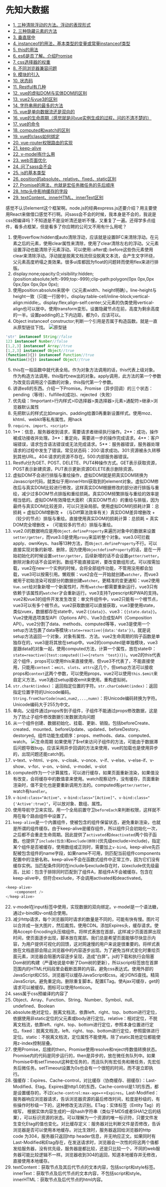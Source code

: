 # 先知大数据
* [1. 三种清除浮动的方法。浮动的表现形式](#1)
* [2. 三种隐藏元素的方法](#2)
* [3. 垂直居中](#3)
* [4. instanceof的用法，基本类型的变量或常量instanceof类型](#4)
* [5. this的用法](#5)
* [6. es6是否了解。介绍Promise](#6)
* [7. css选择器的权重](#7)
* [8. 不同浏览器兼容问题](#8)
* [9. 模块的引入](#9)
* [10. 状态码](#10)
* [11. Restful有几种](#11)
* [12. vue的虚拟DOM与实体DOM的区别](#12)
* [13. vue2与vue3的区别](#13)
* [14. 字符串用的最多的方法](#14)
* [15. vue是单向数据流还是双向的](#15)
* [16. vue的生命周期（感觉就是问vue实例生成的过程，问的不清不楚的）](#16)
* [17. vue的命令](#17)
* [18. computed和watch的区别](#18)
* [19. vue的class如何绑定](#19)
* [20. vue-router权限路由的实现](#20)
* [21. keep-alive](#21)
* [22. v-model有什么用](#22)
* [23. web页面优化](#23)
* [24. 问了sass会不会](#24)
* [25. js的基本类型](#25)
* [26. position的absolute、relative、fixed、static区别](#26)
* [27. Promise的用法，也就是宏任务微任务的先后顺序](#27)
* [28. http头中影响缓存的字段](#28)
* [29. textContent、innerHTML、innerText区别](#29)

感觉不认识element这个框架啊。node.js的经典express.js还要介绍？用主要使用React来做借口感觉不行啊。问sass会不会的时候，我本身是不会的，我说是css预编译吗？不知道是不是没听清还是听不懂，又重复了一遍。还得学多点组件，看多点框架，但是看多了你应聘的公司又不用有什么用呢？

1. <span id="1"></span>使用overflow:hidden或auto清除浮动，应该就是设置BFC来清除浮动。在元素之后的元素，使用clear属性来清除，使用了clear清除左右的浮动。父元素设置浮动也能清除子元素浮动。可以使用::after或::before这些伪元素使用clear来清除浮动。浮动就是脱离文档流但没脱离文本流，会产生文字环绕，父元素高度坍塌之类效果。很多ui库都因为float的问题转而使用flex来进行排版。
2. <span id="2"></span>display:none;opacity:0;visibility:hidden;{position:absolute;left:-999;top:-999};clip-path:polygon(0px 0px,0px 0px,0px 0px,0px 0px);
3. <span id="3"></span>使用position:absolute来居中（父元素width、height明确）。line-height与height一致（只能一行居中）。display:table-cell/inline-block;vertical-align:middle;。display:flex;align-self:center;父元素的伪类使用vertical-align也可以居中。使用transform变形。设置隐藏节点在前，高度为剩余高度的一半。设置padding的上下内边距，都为0，应该可以。
4. <span id="4"></span>Object instanceof constructor;判断一个引用是否属于构造函数。就是一直从原型链往下找。
![原型链](https://img-blog.csdnimg.cn/20190311193622793.png?x-oss-process=image/watermark,type_ZmFuZ3poZW5naGVpdGk,shadow_10,text_aHR0cHM6Ly9ibG9nLmNzZG4ubmV0L2NjMTg4Njg4NzY4Mzc=,size_16,color_FFFFFF,t_70#pic_center)
```JavaScript
'str' instanceof String//false
123 instanceof Number//false
[1,2,3] instanceof Array//true
[1,2,3] instanceof Object//true
(function(){}) instanceof Function//true
(function(){}) instanceof Object//true
```
5. <span id="5"></span>this在一般函数中就代表全局。作为对象方法调用的话，this代表上级对象。作为构造方法调用，this指代new出的对象。apply调用，此方法的第一个参数为改变后调用这个函数的对象，this指代第一个参数。
6. <span id="6"></span>讲讲es6的东西。介绍一下Promise。Promise（异步回调）的三个状态：pending（等待）、fulfilled(成功)、rejected（失败）<br />
7. <span id="7"></span>优先级：!Important>行内样式>ID选择器>类选择器>元素>通配符>继承>浏览器默认属性<br />
8. <span id="8"></span>先把默认的样式比如margin、padding给置0再重新设置样式。使用moz、khtml、webkit等私有属性。用hack
9. <span id="9"></span>`require`、`import`、`<script>`
10. <span id="10"></span>1**：信息，服务器收到请求，需要请求者继续执行操作。2**：成功，操作被成功接收并处理。3**：重定向，需要进一步的操作完成请求。4**：客户端错误，请求包含语法错误或无法完成请求。5**：服务器错误，服务器处理请求的过程中发生了错误。常见状态码：200:请求成功。301:资源被永久转移到其他URL。404:请求的资源不存在。500:内部服务器错误。
11. <span id="11"></span>Restful分为GET､ POST､ DELETE、PUT4种操作方式。GET表示获取资源，POST表示新建资源，PUT表示更新资源DELETE表示删除资源。
12. <span id="12"></span>虚拟DOM不会进行排版与重绘操作，虚拟DOM就是把真实DOM转换为Javascript代码，就类似于用innerHtml获取到的element对象。虚拟DOM修改后与真实DOM比较进行修改，这样真实DOM根据修改的部分进行排版与重绘，减少过多DOM节点排版和重绘损耗。真实DOM频繁排版与重绘的效率是相当低的。虚拟DOM有效降低大面积（真实DOM节点）的重绘与排版，因为最终与真实DOM比较差异，可以只渲染局部。使用虚拟DOM的损耗计算：总损耗 = 虚拟DOM增删改 + （与Diff算法效率有关）真实DOM差异增删改 + （较少的节点）排版与重绘。直接使用真实DOM的损耗计算：总损耗 = 真实DOM完全增删改 + （可能较多的节点）排版与重绘。
13. <span id="13"></span>vue2.0的数据响应是用`Object.defineProperty`来遍历对象中的数据来设置`setter/getter`，而vue3.0是使用`proxy`来监听整个对象。vue3.0可拦截apply、ownKeys、has等13种方法，而`Object.defineProperty`不行。可以直接实现对象的新增、删除，因为使用`ObjectdefineProperty`的话，是在一开始初始化的时候设置`setter/getter`，后续新增的话不会设置`getter/setter`，删除对象的话不会监听到。数组不能直接监听，要改变数组形式。可以按需加载，vue2在new一个实例的时候，会将全部组件功能，不管用没用都会加载，vue3可以按需引用。懒观察：vue2会在一开始就创建`watcher`，而vue3被用于初始渲染可视部分的数据创建`watcher`。更精准的变更通知：vue2使用`Vue.set`给对象新增一个新属性时，所有`watcher`都需要重新运行，vue3只有依赖于该属性的`watcher`才会重新运行。vue3支持Typescript和PWA的支持。vue2和vue3的组件开发发生改变：单文件组件中，vue2只能有一个根节点，vue3可以有多个根节点。vue2获取数据可以直接获取，vue3要使用state，类似vuex，数据都存在state中，vue2:`{{data}}`、vue3：`{{state.data}}`。Vue2使用选项类型API（Options API）、Vue3合成型API（Composition API）。vue2分割了data、methods、computed等等，vue3是使用一个setup方法包裹了data等模块:`state=reactive({data:'data'})`。就是说setup方法返回一个对象，对象有属性、方法。vue2生命周期的钩子函数是单独存在的，vue3是将其放在setup中。vue2的computed是单独模块，vue3是跟data的对象一起，使用computed方法，计算一个属性，放在state中：`state=reactive({test:computed(()=>{return 'test})})`。vue2的this代表这个组件，props可以使用this来直接使用，但vue3不代表了，不能直接使用，只能用`context`：`emit`、`slots`、`attrs`这几个，但setup方法可以接收props和`context`这两个参数，可以使用props，vue2可以使用`this.$emit`来自定义方法，vue3通过setup接收emit来使用。重构虚拟树。
14. <span id="14"></span>`str.charAt(index)`：返回指定位置的字符。`str.charCodeAt(index)`：返回指定位置字符的Unicode编码。`String.fromCharCode(num1,num2,...,numn)`：将Unicode编码转换为字符。Unicode编码大于255为中文。
15. <span id="15"></span>单向。父组件通过props传到子组件，子组件不能通过props修改数据，这是为了防止子组件修改数据引发数据流向问题
16. <span id="16"></span>从一个组件创建、数据初始化、挂载、更新、销毁。包括beforeCreate、created、mounted、beforeUpdate、updated、beforeDestory、destoryed。组件功能生成顺序：props、methods、data、computed、watch。
![生命周期](https://upload-images.jianshu.io/upload_images/13119812-5890a846b6efa045.png)
如果使用了$ref来访问子组件的方法，可能由于数据滞后问题导致bug，应该采用异步回调的方法来使用，vue的加载也是使用异步的，出现问题还能catch到。
17. <span id="17"></span>v-text、v-html、v-pre、v-cloak、v-once、v-if、v-else、v-else-if、v-show、v-for、v-on、v-bind、v-model、v-slot
18. <span id="18"></span>computed作为一个计算属性，可以进行缓存，如果页面重新渲染，如果值没有改变，会将缓存中的数值拿来使用。watch观察动作，没有缓存，页面重新渲染时，值不变化也是要重新调用方法的。computed有`getter/setter`，watch有`handler`。
19. <span id="19"></span>`v-bind:class="Active"`、`v-bind:class="[Active]"`、`v-bind:class="{'Active':true}"`，可以放对象、数组、属性。
20. <span id="20"></span>使用导航守卫来实现。用一个全局前置守卫`beforeEach`来判断权限，这样就不用在每个路由组件中设置了。
21. <span id="21"></span>`keep-alive`是一个内置组件，使被包含的组件保留状态，避免重新渲染，也就是所谓的组件缓存。由于keep-alive是缓存组件，所以组件只会初始化一次，之后都不会重走生命周期。因此提供了`activated`和`deactivated`两个钩子函数。也提供了`include(包含)`和`exclude(排除)`(优先级exclude>include)，指定某个组件是否被缓存，使用数组或正则时，需要加上`v-bind`。keep-alive先匹配被包含组件的name字段，如果name不可用，则匹配当前组件components配置中的注册名称。keep-alive不会在函数式组件中正常工作，因为它们没有缓存实例。当匹配条件同时在include与exclude存在时，以exclude优先级最高，比如：包含于排除同时匹配到了组件A，那组件A不会被缓存。包含在keep-alive中，但符合exclude，不会调用activated和deactivated。
```javascript
<keep-alive>
    <component />
</keep-alive>
```
22. <span id="22"></span>v-model在input标签中使用，实现数据的双向绑定。v-model是一个语法糖，通过v-bind和v-on结合使用。
23. <span id="23"></span>减少http请求，每个浏览器同时请求的数量是不同的，可能有快有慢。图片可以合并成一张大图片，然后裁剪。使用CDN。添加Expires头，缓存请求。使用Accept-Encoding头压缩组件。将样式表放在首部，这样减少页面首屏出现时间，使页面逐步出现，脚本放在尾部。我们总是希望页面能够尽快显示内容，为用户提供可视化的回馈，这对网速慢的用户来说是很重要的。将样式表放在文档底部会阻止浏览器中的内容逐步出现。为了避免当样式变化时重绘页面元素，浏览器会阻塞内容逐步呈现，造成“白屏”。js的下载和执行会阻塞Dom树的构建（严谨地说是中断了Dom树的更新），所以script标签放在首屏范围内的HTML代码段里会截断首屏的内容。避免css表达式。使用外部的JavaScript和CSS，浏览器可以缓存JavaScript和css。减少DNS查找。精简JavaScript。避免重定向。删除重复脚本。配置ETag。使Ajax可缓存，get的请求可以被缓存。图标可以使用fonticon。
24. <span id="24"></span>sass属于css预编译的内容了
25. <span id="25"></span>Object、Array、Function、String、Number、Symbol、null、undefined、Boolean
26. <span id="26"></span>absolute:绝对定位，脱离文档流，依靠left、right、top、bottom进行定位，依据使用非static定位的父元素或body进行定位。relative：相对定位，不脱离文档流，依靠left、right、top、bottom进行定位，参照本身位置进行定位。fixed：脱离文档流，left、right、top、bottom进行定位，参照窗体进行定位。static：不脱离文档流，定位属性不能使用。除了static其他定位都能使用z-index控制层叠。
27. <span id="27"></span>使用Promise，后接的then，Promise使用resolve和reject传数值转换状态。Promise内的代码是同步运行的，then是异步的，放在微任务队列中。如果Promise中有setTimeout这种宏任务的，而且队列有宏任务和微任务，先宏任务后微任务。setTimeout设置为0s也会有一个很短的时间，而不是立即执行。
28. <span id="28"></span>强缓存：Expires、Cache-control，对比缓存（协商缓存、弱缓存）：Last-Modified、Etag。Expires是http1.0的东西，Cache-control是1.1的东西，都是设置缓存的，不过`Cache-control:max-age=`==`Expires`。Last-Modified：服务器响应浏览器请求，告诉浏览器资源的最后修改时间，粒度是秒级的，有些操作时秒级一下的，这种修改无法识别。ETag：实体标签（Entity Tag）的缩写， 根据实体内容生成的一段hash字符串（类似于MD5或者SHA1之后的结果），可以标识资源的状态。可以理解为一个资源的唯一标识符，只要文件发生变化Etag的值也变化。对比缓存定义：服务器对比判断文件是否修改，告诉浏览器是否可以使用本地缓存。对比生效时，服务器返回给浏览器的http code 为304，服务器只返回http header信息，并无响应正文。如果同时有Last-Modified和Etag存在，在发送请求时，浏览器会一次性的将这两个值都发给服务器，没有优先级，服务器是都比较，还是只比较一个，不同的web服务器可能比较逻辑不一样。浏览器收到304的返回，知道本地缓存并无修改，直接使用本地缓存。
29. <span id="29"></span>textContent：获取节点及其后代节点的文本内容，包括script和style标签。innerText：获取节点及后代节点的文本内容，不包括script和style。innerHTML：获取节点及后代节点的html内容。


